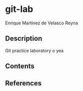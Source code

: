# git-lab
Enrique Martínez de Velasco Reyna
## Description
Git practice laboratory o yea
## Contents
## References

